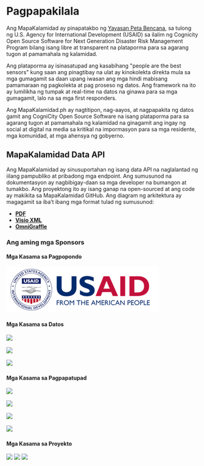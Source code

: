 # Pagpapakilala

Ang MapaKalamidad ay pinapatakbo ng [Yayasan Peta Bencana](https://info.petabencana.id/), sa tulong ng U.S. Agency for International Development (USAID) sa ilalim ng Cognicity Open Source Software for Next Generation Disaster Risk Management Program bilang isang libre at transparent na plataporma para sa agarang tugon at pamamahala ng kalamidad.

Ang plataporma ay isinasatupad ang kasabihang "people are the best sensors" kung saan ang pinagtibay na ulat ay kinokolekta direkta mula sa mga gumagamit sa daan upang iwasan ang mga hindi mabisang pamamaraan ng pagkolekta at pag proseso ng datos. Ang framework na ito ay lumilikha ng tumpak at real-time na datos na ginawa para sa mga gumagamit, lalo na sa mga first responders.

Ang MapaKalamidad.ph ay nagtitipon, nag-aayos, at nagpapakita ng datos gamit ang CogniCity Open Source Software na isang plataporma para sa agarang tugon at pamamahala ng kalamidad na ginagamit ang ingay ng social at digital na media sa kritikal na impormasyon para sa mga residente, mga komunidad, at mga ahensya ng gobyerno.

## MapaKalamidad Data API

Ang MapaKalamidad ay sinusuportahan ng isang data API na naglalantad ng iilang pampubliko at pribadong mga endpoint. Ang sumusunod na dokumentasyon ay nagbibigay-daan sa mga developer na bumangon at tumakbo. Ang proyektong ito ay isang ganap na open-sourced at ang code ay makikita sa MapaKalamidad GitHub. Ang diagram ng arkitektura ay magagamit sa iba’t ibang mga format tulad ng sumusunod:

* [**PDF**](https://github.com/petabencana/petabencana-docs/tree/d8b3cac5b3bc2a65abd49d874bf9c5798e93eb97/petabencana.pdf)
* [**Visio XML**](https://github.com/petabencana/petabencana-docs/tree/d8b3cac5b3bc2a65abd49d874bf9c5798e93eb97/petabencana.vdx)
* [**OmniGraffle**](https://github.com/petabencana/petabencana-docs/tree/d8b3cac5b3bc2a65abd49d874bf9c5798e93eb97/petabencana.graffle.zip)

### Ang aming mga Sponsors

#### Mga Kasama sa Pagpopondo

![USAid](.gitbook/assets/USAID-logo.png)&#x20;

#### Mga Kasama sa Datos

![](.gitbook/assets/twitter\_logo.png)

![](https://lh4.googleusercontent.com/Auo8hDMDMCzCuMD2QWZ2H4Td0sNnIjcnnpX6Q0uAAV-IMjBHhViO0a-aincAOjcwOh1vXPuB4fxNS1-FkGgrM1pEQrAYbcBRnFe25Y3v-r\_\_-H5JcysnngzxlhxYyQnaJaZr3T3q)

![](https://github.com/petabencana/petabencana-docs/tree/d8b3cac5b3bc2a65abd49d874bf9c5798e93eb97/Mapbox\_logo.png)

#### Mga Kasama sa Pagpapatupad

![](https://lh3.googleusercontent.com/ryKYQWkFukrGh50DVeIyJwII\_QXfH9ofdSDgVtpESQBe1394awMFrIOb4Ttcu9MWpxH7-2JVPP1KQ8x2LHE6A6C0hNy4Z2T4MwQyx9uQfbEVxy0ZZGC-Vp7DUqYpwgFa-3a9RDBC)

![](https://lh3.googleusercontent.com/H8gW0VyDUa1S7ZwRQ2e59qG4Tnmb7Qo59UTzDWxQIm1jc1Z2hnOyPXz-7rqPczyDfaIKEed0fWF58wtbIrpjSDVGJ\_ytglkXR4rP2dLz5l7apLAgDe0Th9USpdMBbVpcyx86Pi2Q)

![](https://lh5.googleusercontent.com/39INbdeXc4iSWDnr7r\_fKZcPMUIlJagm8i\_jQx\_XtQYuKJaeiEuEq6xTrJBYjHtOErLTSrvciNTWwsZRNvLgk94MJU4Rc40j2m71Vmg3KUwRLDpKLH169DDW9AEY5nfW9HcYuFnE)

![](https://lh6.googleusercontent.com/kDOIoRA9eQfqalhssYke4GdD2pfPbVBECUU6tmL8s22n8UgUiX7x7uLiRPZ\_7PFfPxStA6jOIeAjnkYczzIP-h0g5pJWeygHRSvKsnR4Zgl2riSFyaU05HJoB9t1FdMdfvRoUB5r)

#### Mga Kasama sa Proyekto

![](.gitbook/assets/Hot\_logo.png) ![](<.gitbook/assets/pcd\_logo (1).png>) ![](.gitbook/assets/cdl\_logo.png)
